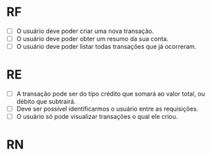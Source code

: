 # RF

- [ ] O usuário deve poder criar uma nova transação.
- [ ] O usuário deve poder obter um resumo da sua conta.
- [ ] O usuário deve poder listar todas transações que já ocorreram.

# RE

- [ ] A transação pode ser do tipo crédito que somará ao valor total, ou débito que subtrairá.
- [ ] Deve ser possível identificarmos o usuário entre as requisições.
- [ ] O usuário só pode visualizar transações o qual ele criou.

# RN
